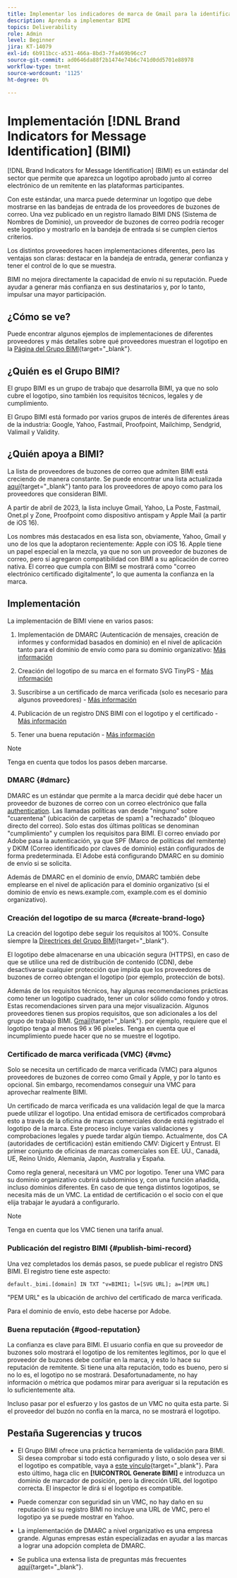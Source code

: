 ```yaml
---
title: Implementar los indicadores de marca de Gmail para la identificación de mensajes (BIMI)
description: Aprenda a implementar BIMI
topics: Deliverability
role: Admin
level: Beginner
jira: KT-14079
exl-id: 6b911bcc-a531-466a-8bd3-7fa469b96cc7
source-git-commit: ad0646da88f2b1474e74b6c741d0dd5701e88978
workflow-type: tm+mt
source-wordcount: '1125'
ht-degree: 0%

---
```


# Implementación [!DNL Brand Indicators for Message Identification] (BIMI)

[!DNL Brand Indicators for Message Identification] (BIMI) es un estándar del sector que permite que aparezca un logotipo aprobado junto al correo electrónico de un remitente en las plataformas participantes.

Con este estándar, una marca puede determinar un logotipo que debe mostrarse en las bandejas de entrada de los proveedores de buzones de correo. Una vez publicado en un registro llamado BIMI DNS (Sistema de Nombres de Dominio), un proveedor de buzones de correo podría recoger este logotipo y mostrarlo en la bandeja de entrada si se cumplen ciertos criterios.

Los distintos proveedores hacen implementaciones diferentes, pero las ventajas son claras: destacar en la bandeja de entrada, generar confianza y tener el control de lo que se muestra.

BIMI no mejora directamente la capacidad de envío ni su reputación. Puede ayudar a generar más confianza en sus destinatarios y, por lo tanto, impulsar una mayor participación.

## ¿Cómo se ve?

Puede encontrar algunos ejemplos de implementaciones de diferentes proveedores y más detalles sobre qué proveedores muestran el logotipo en la [Página del Grupo BIMI](https://bimigroup.org/where-is-my-bimi-logo-displayed/){target="_blank"}.

## ¿Quién es el Grupo BIMI?

El grupo BIMI es un grupo de trabajo que desarrolla BIMI, ya que no solo cubre el logotipo, sino también los requisitos técnicos, legales y de cumplimiento.

El Grupo BIMI está formado por varios grupos de interés de diferentes áreas de la industria: Google, Yahoo, Fastmail, Proofpoint, Mailchimp, Sendgrid, Valimail y Validity.

## ¿Quién apoya a BIMI?

La lista de proveedores de buzones de correo que admiten BIMI está creciendo de manera constante. Se puede encontrar una lista actualizada [aquí](https://bimigroup.org/bimi-infographic/){target="_blank"} tanto para los proveedores de apoyo como para los proveedores que consideran BIMI.

A partir de abril de 2023, la lista incluye Gmail, Yahoo, La Poste, Fastmail, Onet.pl y Zone, Proofpoint como dispositivo antispam y Apple Mail (a partir de iOS 16).

Los nombres más destacados en esa lista son, obviamente, Yahoo, Gmail y uno de los que la adoptaron recientemente: Apple con iOS 16. Apple tiene un papel especial en la mezcla, ya que no son un proveedor de buzones de correo, pero sí agregaron compatibilidad con BIMI a su aplicación de correo nativa. El correo que cumpla con BIMI se mostrará como &quot;correo electrónico certificado digitalmente&quot;, lo que aumenta la confianza en la marca.

## Implementación

La implementación de BIMI viene en varios pasos:

1. Implementación de DMARC (Autenticación de mensajes, creación de informes y conformidad basados en dominio) en el nivel de aplicación tanto para el dominio de envío como para su dominio organizativo: [Más información](#dmarc)

1. Creación del logotipo de su marca en el formato SVG TinyPS - [Más información](#create-brand-logo)

1. Suscribirse a un certificado de marca verificada (solo es necesario para algunos proveedores) - [Más información](#vmc)

1. Publicación de un registro DNS BIMI con el logotipo y el certificado - [Más información](#publish-bimi-record)

1. Tener una buena reputación - [Más información](#good-reputation)

>[!NOTE]
>
>Tenga en cuenta que todos los pasos deben marcarse.


### DMARC {#dmarc}

DMARC es un estándar que permite a la marca decidir qué debe hacer un proveedor de buzones de correo con un correo electrónico que falla [authentication](../additional-resources/authentication.md). Las llamadas políticas van desde &quot;ninguno&quot; sobre &quot;cuarentena&quot; (ubicación de carpetas de spam) a &quot;rechazado&quot; (bloqueo directo del correo). Solo estas dos últimas políticas se denominan &quot;cumplimiento&quot; y cumplen los requisitos para BIMI. El correo enviado por Adobe pasa la autenticación, ya que SPF (Marco de políticas del remitente) y DKIM (Correo identificado por claves de dominio) están configurados de forma predeterminada. El Adobe está configurando DMARC en su dominio de envío si se solicita.

Además de DMARC en el dominio de envío, DMARC también debe emplearse en el nivel de aplicación para el dominio organizativo (si el dominio de envío es news.example.com, example.com es el dominio organizativo).

### Creación del logotipo de su marca {#create-brand-logo}

La creación del logotipo debe seguir los requisitos al 100%. Consulte siempre la [Directrices del Grupo BIMI](https://bimigroup.org/creating-bimi-svg-logo-files/){target="_blank"}.

El logotipo debe almacenarse en una ubicación segura (HTTPS), en caso de que se utilice una red de distribución de contenido (CDN), debe desactivarse cualquier protección que impida que los proveedores de buzones de correo obtengan el logotipo (por ejemplo, protección de bots).

Además de los requisitos técnicos, hay algunas recomendaciones prácticas como tener un logotipo cuadrado, tener un color sólido como fondo y otros. Estas recomendaciones sirven para una mejor visualización. Algunos proveedores tienen sus propios requisitos, que son adicionales a los del grupo de trabajo BIMI. [Gmail](https://support.google.com/a/answer/10911027?sjid=903725605955621707-EU){target="_blank"}. por ejemplo, requiere que el logotipo tenga al menos 96 x 96 píxeles.
Tenga en cuenta que el incumplimiento puede hacer que no se muestre el logotipo.

### Certificado de marca verificada (VMC) {#vmc}

Solo se necesita un certificado de marca verificada (VMC) para algunos proveedores de buzones de correo como Gmail y Apple, y por lo tanto es opcional. Sin embargo, recomendamos conseguir una VMC para aprovechar realmente BIMI.

Un certificado de marca verificada es una validación legal de que la marca puede utilizar el logotipo. Una entidad emisora de certificados comprobará esto a través de la oficina de marcas comerciales donde está registrado el logotipo de la marca. Este proceso incluye varias validaciones y comprobaciones legales y puede tardar algún tiempo. Actualmente, dos CA (autoridades de certificación) están emitiendo CMV: Digicert y Entrust. El primer conjunto de oficinas de marcas comerciales son EE. UU., Canadá, UE, Reino Unido, Alemania, Japón, Australia y España.

Como regla general, necesitará un VMC por logotipo. Tener una VMC para su dominio organizativo cubrirá subdominios y, con una función añadida, incluso dominios diferentes. En caso de que tenga distintos logotipos, se necesita más de un VMC. La entidad de certificación o el socio con el que elija trabajar le ayudará a configurarlo.

>[!NOTE]
>
>Tenga en cuenta que los VMC tienen una tarifa anual.

### Publicación del registro BIMI {#publish-bimi-record}

Una vez completados los demás pasos, se puede publicar el registro DNS BIMI. El registro tiene este aspecto:

```
default._bimi.[domain] IN TXT "v=BIMI1; l=[SVG URL]; a=[PEM URL]
```

&quot;PEM URL&quot; es la ubicación de archivo del certificado de marca verificada.

Para el dominio de envío, esto debe hacerse por Adobe.

### Buena reputación {#good-reputation}

La confianza es clave para BIMI. El usuario confía en que su proveedor de buzones solo mostrará el logotipo de los remitentes legítimos, por lo que el proveedor de buzones debe confiar en la marca, y esto lo hace su reputación de remitente. Si tiene una alta reputación, todo es bueno, pero si no lo es, el logotipo no se mostrará. Desafortunadamente, no hay información o métrica que podamos mirar para averiguar si la reputación es lo suficientemente alta.

Incluso pasar por el esfuerzo y los gastos de un VMC no quita esta parte. Si el proveedor del buzón no confía en la marca, no se mostrará el logotipo.

## Pestaña Sugerencias y trucos

* El Grupo BIMI ofrece una práctica herramienta de validación para BIMI. Si desea comprobar si todo está configurado y listo, o solo desea ver si el logotipo es compatible, vaya a [este vínculo](https://bimigroup.org/bimi-generator/){target="_blank"}. Para esto último, haga clic en **[!UICONTROL Generate BIMI]** e introduzca un dominio de marcador de posición, pero la dirección URL del logotipo correcta. El inspector le dirá si el logotipo es compatible.

* Puede comenzar con seguridad sin un VMC, no hay daño en su reputación si su registro BIMI no incluye una URL de VMC, pero el logotipo ya se puede mostrar en Yahoo.

* La implementación de DMARC a nivel organizativo es una empresa grande. Algunas empresas están especializadas en ayudar a las marcas a lograr una adopción completa de DMARC.

* Se publica una extensa lista de preguntas más frecuentes [aquí](https://bimigroup.org/faqs-for-senders-esps/){target="_blank"}.
